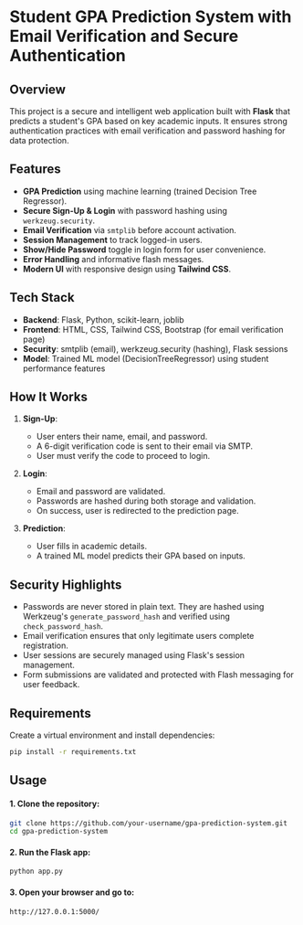 # Student GPA Prediction System with Email Verification and Secure Authentication

## Overview

This project is a secure and intelligent web application built with **Flask** that predicts a student's GPA based on key academic inputs. It ensures strong authentication practices with email verification and password hashing for data protection.

## Features

- **GPA Prediction** using machine learning (trained Decision Tree Regressor).
- **Secure Sign-Up & Login** with password hashing using `werkzeug.security`.
- **Email Verification** via `smtplib` before account activation.
- **Session Management** to track logged-in users.
- **Show/Hide Password** toggle in login form for user convenience.
- **Error Handling** and informative flash messages.
- **Modern UI** with responsive design using **Tailwind CSS**.

## Tech Stack

- **Backend**: Flask, Python, scikit-learn, joblib
- **Frontend**: HTML, CSS, Tailwind CSS, Bootstrap (for email verification page)
- **Security**: smtplib (email), werkzeug.security (hashing), Flask sessions
- **Model**: Trained ML model (DecisionTreeRegressor) using student performance features



## How It Works

1. **Sign-Up**:
   - User enters their name, email, and password.
   - A 6-digit verification code is sent to their email via SMTP.
   - User must verify the code to proceed to login.

2. **Login**:
   - Email and password are validated.
   - Passwords are hashed during both storage and validation.
   - On success, user is redirected to the prediction page.

3. **Prediction**:
   - User fills in academic details.
   - A trained ML model predicts their GPA based on inputs.

## Security Highlights

- Passwords are never stored in plain text. They are hashed using Werkzeug's `generate_password_hash` and verified using `check_password_hash`.
- Email verification ensures that only legitimate users complete registration.
- User sessions are securely managed using Flask's session management.
- Form submissions are validated and protected with Flash messaging for user feedback.

## Requirements

Create a virtual environment and install dependencies:

```bash
pip install -r requirements.txt

```
##  Usage
#### 1. Clone the repository:
```bash
git clone https://github.com/your-username/gpa-prediction-system.git
cd gpa-prediction-system
```

#### 2. Run the Flask app:
```bash
python app.py
```

#### 3. Open your browser and go to:
```bash
http://127.0.0.1:5000/
```
